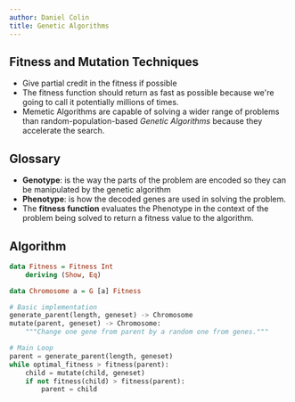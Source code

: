 ```yaml
---
author: Daniel Colin
title: Genetic Algorithms
---
```


## Fitness and Mutation Techniques

- Give partial credit in the fitness if possible
- The fitness function should return as fast as possible because we're
    going to call it potentially millions of times.
- Memetic Algorithms are capable of solving a wider range of problems
    than random-population-based *Genetic Algorithms* because they
    accelerate the search.

## Glossary

- **Genotype**: is the way the parts of the problem are encoded so
    they can be manipulated by the genetic algorithm
- **Phenotype**: is how the decoded genes are used in solving the
    problem.
- The **fitness function** evaluates the Phenotype in the context of
    the problem being solved to return a fitness value to the
    algorithm.

## Algorithm

```haskell
data Fitness = Fitness Int
    deriving (Show, Eq)

data Chromosome a = G [a] Fitness
```

```python
# Basic implementation
generate_parent(length, geneset) -> Chromosome
mutate(parent, geneset) -> Chromosome:
    """Change one gene from parent by a random one from genes."""

# Main Loop
parent = generate_parent(length, geneset)
while optimal_fitness > fitness(parent):
    child = mutate(child, geneset)
    if not fitness(child) > fitness(parent):
        parent = child
```


